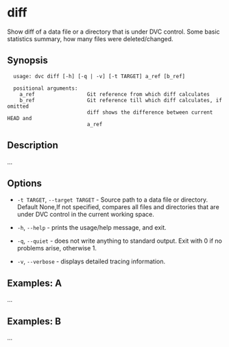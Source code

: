 # diff

Show diff of a data file or a directory that is under DVC control. Some basic
statistics summary, how many files were deleted/changed.

## Synopsis

```usage
  usage: dvc diff [-h] [-q | -v] [-t TARGET] a_ref [b_ref]

  positional arguments:
    a_ref                 Git reference from which diff calculates
    b_ref                 Git reference till which diff calculates, if omitted
                          diff shows the difference between current HEAD and
                          a_ref
```

## Description

...

## Options

* `-t TARGET`, `--target TARGET` - Source path to a data file or directory.
  Default None,If not specified, compares all files and directories that are
  under DVC control in the current working space.

* `-h`, `--help` - prints the usage/help message, and exit.

* `-q`, `--quiet` - does not write anything to standard output. Exit with 0 if
  no problems arise, otherwise 1.

* `-v`, `--verbose` - displays detailed tracing information.

## Examples: A

...

## Examples: B

...
